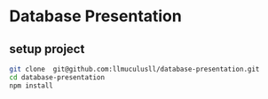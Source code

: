 # Database Presentation

## setup project 
```bash
git clone  git@github.com:llmuculusll/database-presentation.git
cd database-presentation
npm install
```